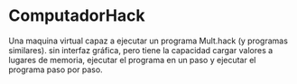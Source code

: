 # ComputadorHack

Una maquina virtual capaz a ejecutar un programa Mult.hack (y programas similares). sin interfaz gráfica, pero tiene la capacidad cargar valores a lugares de memoria, ejecutar el programa en un paso y ejecutar el programa paso por paso.
